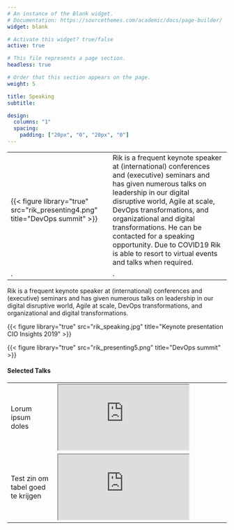 ```yaml
---
# An instance of the Blank widget.
# Documentation: https://sourcethemes.com/academic/docs/page-builder/
widget: blank

# Activate this widget? true/false
active: true

# This file represents a page section.
headless: true

# Order that this section appears on the page.
weight: 5

title: Speaking
subtitle:

design:
  columns: "1"
  spacing:
    padding: ["20px", "0", "20px", "0"]
---
```


|  |  |
| ---------------------------------------------------------------------------------------------------------------------- | ------------- |
| {{< figure library="true" src="rik_presenting4.png" title="DevOps summit" >}} | Rik is a frequent keynote speaker at (international) conferences and (executive) seminars and has given numerous talks on leadership in our digital disruptive world, Agile at scale, DevOps transformations, and organizational and digital transformations. He can be contacted for a speaking opportunity. Due to COVID19 Rik is able to resort to virtual events and talks when required. |
| .  | .  |

Rik is a frequent keynote speaker at (international) conferences and (executive) seminars and has given numerous talks on leadership in our digital disruptive world, Agile at scale, DevOps transformations, and organizational and digital transformations.



{{< figure library="true" src="rik_speaking.jpg" title="Keynote presentation CIO Insights 2019" >}} 

{{< figure library="true" src="rik_presenting5.png" title="DevOps summit" >}}



#### Selected Talks

<table width="500px">
    <tr>
        <td width="100px">Lorum ipsum doles</td>
        <td width="400px"><iframe src="https://www.youtube.com/embed/XujJZxfeCaM?autoplay=1" allowfullscreen title="YouTube Video"></iframe></td></tr>
    <tr><td width="100px">Test zin om tabel goed te krijgen</td>
        <td width="400px"><iframe src="https://www.youtube.com/embed/XujJZxfeCaM?autoplay=1" allowfullscreen title="YouTube Video"></iframe></td></tr></table>






